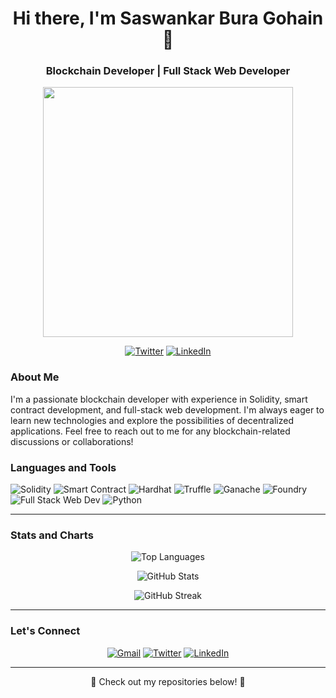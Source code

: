 <h1 align="center">Hi there, I'm Saswankar Bura Gohain 👋</h1>
<h3 align="center">Blockchain Developer | Full Stack Web Developer</h3>
<p align="center">
  <img width="400" src="https://qph.cf2.quoracdn.net/main-qimg-3bd139022dfbf3b91ec200318cc13148">
</p>

<p align="center">
  <a href="https://twitter.com/saswankar_dev0" target="_blank"><img src="https://img.shields.io/twitter/follow/saswankar_dev0?style=for-the-badge&logo=twitter&logoColor=white" alt="Twitter"></a>
  <a href="https://linkedin.com/in/saswankarburagohain" target="_blank"><img src="https://img.shields.io/badge/-LinkedIn-blue?style=for-the-badge&logo=linkedin&logoColor=white" alt="LinkedIn"></a>
</p>

<h3>About Me</h3>
<p>
  I'm a passionate blockchain developer with experience in Solidity, smart contract development, and full-stack web development. I'm always eager to learn new technologies and explore the possibilities of decentralized applications. Feel free to reach out to me for any blockchain-related discussions or collaborations!
</p>

<h3>Languages and Tools</h3>
<p>
  <img src="https://img.shields.io/badge/Solidity-363636?style=for-the-badge&logo=solidity&logoColor=white" alt="Solidity">
  <img src="https://img.shields.io/badge/Smart%20Contract-363636?style=for-the-badge" alt="Smart Contract">
  <img src="https://img.shields.io/badge/Hardhat%20-%2341212E.svg?style=for-the-badge&logo=hardhat&logoColor=white" alt="Hardhat">
  <img src="https://img.shields.io/badge/Truffle%20-%235E81AC.svg?style=for-the-badge&logo=truffle&logoColor=white" alt="Truffle">
  <img src="https://img.shields.io/badge/Ganache%20-%231F2E3A.svg?style=for-the-badge&logo=ganache&logoColor=white" alt="Ganache">
  <img src="https://img.shields.io/badge/Foundry-222222?style=for-the-badge" alt="Foundry">
  <img src="https://img.shields.io/badge/Full%20Stack%20Web%20Dev-363636?style=for-the-badge" alt="Full Stack Web Dev">
  <img src="https://img.shields.io/badge/Python-3776AB?style=for-the-badge&logo=python&logoColor=white" alt="Python">
</p>

---

<h3>Stats and Charts</h3>
<p align="center">
  <img src="https://github-readme-stats.vercel.app/api/top-langs/?username=saswankar1&show_icons=true&layout=compact&langs_count=8&theme=dark" alt="Top Languages" />
</p>
<p align="center">
  <img src="https://github-readme-stats.vercel.app/api?username=saswankar1&show_icons=true&locale=en&count_private=true&theme=dark" alt="GitHub Stats" />
</p>
<p align="center">
  <img src="https://github-readme-streak-stats.herokuapp.com/?user=saswankar1&theme=dark" alt="GitHub Streak" />
</p>

---

<h3>Let's Connect</h3>
<p align="center">
  <a href="mailto:rajburagohain0@gmail.com"><img src="https://img.shields.io/badge/Gmail-D14836?style=for-the-badge&logo=gmail&logoColor=white" alt="Gmail"></a>
  <a href="https://twitter.com/saswankar_dev0" target="_blank"><img src="https://img.shields.io/badge/Twitter-%231DA1F2?style=for-the-badge&logo=twitter&logoColor=white" alt="Twitter"></a>
  <a href="https://linkedin.com/in/saswankarburagohain" target="_blank"><img src="https://img.shields.io/badge/LinkedIn-%230077B5?style=for-the-badge&logo=linkedin&logoColor=white" alt="LinkedIn"></a>
</p>

---

<p align="center">🚀 Check out my repositories below! 🚀</p>
